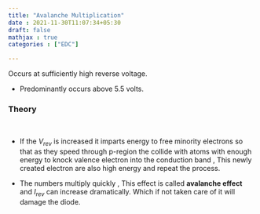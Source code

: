 ```yaml
---
title: "Avalanche Multiplication"
date : 2021-11-30T11:07:34+05:30
draft: false
mathjax : true
categories : ["EDC"]

---
```


Occurs at sufficiently high reverse voltage.
	
- Predominantly occurs above 5.5 volts.

### Theory  

&nbsp;  


- If the $V_{rev}$ is increased it imparts energy to free minority electrons so that as they speed through p-region the collide with atoms with enough energy to knock valence electron into the conduction band , This newly created electron are also high energy and repeat the process.

- The numbers multiply quickly , This effect is called **avalanche effect** and $I_{rev}$ can increase dramatically. Which if not taken care of it will damage the diode.
